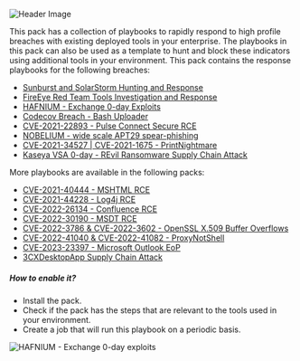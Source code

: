 ![Header Image](https://raw.githubusercontent.com/cvescan/cvescan/d476860dd7099297d7191e0ff52ca80ee3382c9e/Packs/MajorBreachesInvestigationandResponse/doc_files/espionage-r3d3-small.png)

This pack has a collection of playbooks to rapidly respond to high profile breaches with existing deployed tools in your enterprise. 
The playbooks in this pack can also be used as a template to hunt and block these indicators using additional tools in your environment.
This pack contains the response playbooks for the following breaches:
- [Sunburst and SolarStorm Hunting and Response](https://xsoar.pan.dev/docs/reference/playbooks/solar-storm-and-sunburst-hunting-and-response-playbook)
- [FireEye Red Team Tools Investigation and Response](https://xsoar.pan.dev/docs/reference/playbooks/fire-eye-red-team-tools-investigation-and-response)
- [HAFNIUM - Exchange 0-day Exploits](https://xsoar.pan.dev/docs/reference/playbooks/hafnium---exchange-0-day-exploits)
- [Codecov Breach - Bash Uploader](https://xsoar.pan.dev/docs/reference/playbooks/codecov-breach---bash-uploader)
- [CVE-2021-22893 - Pulse Connect Secure RCE](https://xsoar.pan.dev/docs/reference/playbooks/cve-2021-22893---pulse-connect-secure-rce)
- [NOBELIUM - wide scale APT29 spear-phishing](https://xsoar.pan.dev/docs/reference/playbooks/NOBELIUM---wide-scale-APT29-spear-phishing)
- [CVE-2021-34527 | CVE-2021-1675 - PrintNightmare](https://xsoar.pan.dev/docs/reference/playbooks/cve-2021-1675---print-nightmare)
- [Kaseya VSA 0-day - REvil Ransomware Supply Chain Attack](https://xsoar.pan.dev/docs/reference/playbooks/kaseya-vsa--0-day---r-evil-ransomware-supply-chain-attack)

More playbooks are available in the following packs:

- [CVE-2021-40444 - MSHTML RCE](https://xsoar.pan.dev/docs/reference/playbooks/cve-2021-40444---mshtml-rce)
- [CVE-2021-44228 - Log4j RCE](https://xsoar.pan.dev/docs/reference/playbooks/cve-2021-44228---log4j-rce)
- [CVE-2022-26134 - Confluence RCE](https://xsoar.pan.dev/docs/reference/playbooks/cve-2022-26134---confluence-rce)
- [CVE-2022-30190 - MSDT RCE](https://xsoar.pan.dev/docs/reference/playbooks/cve-2022-30190---msdt-rce)
- [CVE-2022-3786 & CVE-2022-3602 - OpenSSL X.509 Buffer Overflows](https://xsoar.pan.dev/docs/reference/playbooks/cve-2022-3786--cve-2022-3602---open-ssl-x509-buffer-overflows)
- [CVE-2022-41040 & CVE-2022-41082 - ProxyNotShell](https://xsoar.pan.dev/docs/reference/playbooks/cve-2022-41040--cve-2022-41082---proxy-not-shell)
- [CVE-2023-23397 - Microsoft Outlook EoP](https://cortex.marketplace.pan.dev/marketplace/details/CVE_2023_23397__Microsoft_Outlook_EoP/)
- [3CXDesktopApp Supply Chain Attack](https://xsoar.pan.dev/docs/reference/playbooks/3-cx-desktop-app-supply-chain-attack)
##### How to enable it?

- Install the pack.
- Check if the pack has the steps that are relevant to the tools used in your environment.
- Create a job that will run this playbook on a periodic basis.


![HAFNIUM - Exchange 0-day exploits](https://raw.githubusercontent.com/cvescan/cvescan/b07dd84f97225d1a264bd910f60f2d1e9531cd33/Packs/MajorBreachesInvestigationandResponse/doc_files/HAFNIUM_-_Exchange_0-day_exploits_6.png)
